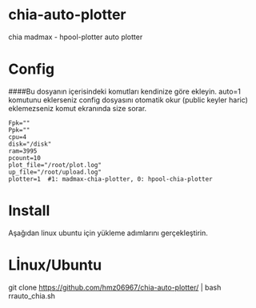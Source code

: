 # chia-auto-plotter
chia madmax - hpool-plotter  auto plotter

# Config

####Bu dosyanın içerisindeki komutları kendinize göre ekleyin. auto=1 komutunu eklerseniz config dosyasını otomatik okur (public keyler haric) eklemezseniz komut ekranında size sorar.

    Fpk=""  
    Ppk=""
    cpu=4
    disk="/disk"
    ram=3995
    pcount=10
    plot_file="/root/plot.log"
    up_file="/root/upload.log"
    plotter=1  #1: madmax-chia-plotter, 0: hpool-chia-plotter


# Install 

Aşağıdan linux ubuntu için yükleme adımlarını gerçekleştirin.

# Lİnux/Ubuntu

git clone https://github.com/hmz06967/chia-auto-plotter/ | bash rrauto_chia.sh
